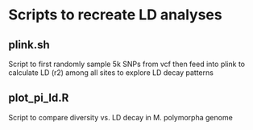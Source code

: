 # Scripts to recreate LD analyses

## plink.sh 
Script to first randomly sample 5k SNPs from vcf then feed into plink to calculate LD (r2) among all sites to explore LD decay patterns

## plot_pi_ld.R
Script to compare diversity vs. LD decay in M. polymorpha genome
